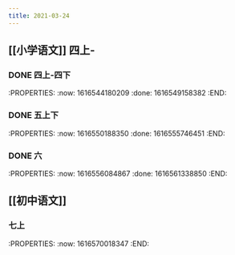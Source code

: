 ```yaml
---
title: 2021-03-24
---
```


## [[小学语文]] 四上-
### DONE 四上-四下
:PROPERTIES:
:now: 1616544180209
:done: 1616549158382
:END:
### DONE 五上下
:PROPERTIES:
:now: 1616550188350
:done: 1616555746451
:END:
### DONE 六
:PROPERTIES:
:now: 1616556084867
:done: 1616561338850
:END:
## [[初中语文]]
### 七上
:PROPERTIES:
:now: 1616570018347
:END:
###
